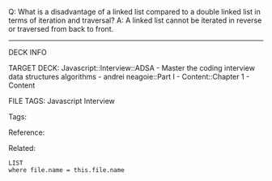 Q: What is a disadvantage of a linked list compared to a double linked list in terms of iteration and traversal?
A: A linked list cannot be iterated in reverse or traversed from back to front.
<!--ID: 1690026322579-->

---

DECK INFO

TARGET DECK: Javascript::Interview::ADSA - Master the coding interview data structures algorithms - andrei neagoie::Part I - Content::Chapter 1 - Content

FILE TAGS: Javascript Interview

Tags:

Reference:

Related:

```dataview
LIST
where file.name = this.file.name
```
